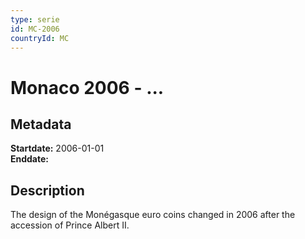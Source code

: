 ```yaml
---
type: serie
id: MC-2006
countryId: MC
---
```


# Monaco 2006 - ...

## Metadata

**Startdate:** 2006-01-01\
**Enddate:**

## Description

The design of the Monégasque euro coins changed in 2006 after the accession of Prince Albert II.

